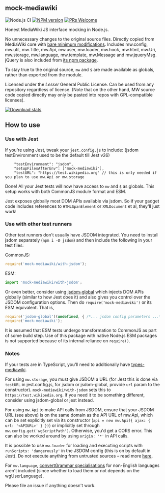 ## mock-mediawiki
![Node.js CI](https://github.com/wikimedia-gadgets/mock-mediawiki/workflows/test/badge.svg)
[![NPM version](https://img.shields.io/npm/v/mock-mediawiki.svg)](https://www.npmjs.com/package/mock-mediawiki)
[![PRs Welcome](https://img.shields.io/badge/PRs-welcome-brightgreen.svg?style=flat-square)](http://makeapullrequest.com)

Honest MediaWiki JS interface mocking in Node.js.

No unnecessary changes to the original source files. Directly copied from MediaWiki core with [bare minimum modifications](https://github.com/wikimedia-gadgets/mock-mediawiki/blob/main/PATCHES.md). Includes mw.config, mw.util, mw.Title, mw.Api, mw.user, mw.loader, mw.hook, mw.html, mw.Uri, mw.storage, mw.language, mw.template, mw.Message and mw.jqueryMsg. jQuery is also included from [its npm package](https://www.npmjs.com/package/jquery).

To stay true to the original source, `mw` and `$` are made available as globals, rather than exported from the module.

Licensed under the _Lesser_ General Public License. Can be used from any repository regardless of license. (Note that on the other hand, MW source code copied directly may only be pasted into repos with GPL-compatible licenses).

[![Download stats](https://nodei.co/npm/mock-mediawiki.png?downloads=true&downloadRank=true)](https://nodei.co/npm/mock-mediawiki/)

## How to use

### Use with Jest

If you're using Jest, tweak your `jest.config.js` to include: (jsdom testEnvironment used to be the default till Jest v26)
```
    "testEnvironment": "jsdom",
    "setupFilesAfterEnv": ["mock-mediawiki"],
    "testURL": "https://test.wikipedia.org" // this is only needed if you plan to use mw.Api or mw.storage
```

Done! All your Jest tests will now have access to `mw` and `$` as globals. This setup works with both CommonJS module format and ESM.

Jest exposes globally most DOM APIs available via jsdom. So if your gadget code includes references to `HTMLSpanElement` or `XMLDocument` et al, they'll just work!

### Use with other test runners

Other test runners don't usually have JSDOM integrated. You need to install jsdom separately (`npm i -D jsdom`) and then include the following in your test files:

CommonJS:
```js
require('mock-mediawiki/with-jsdom');
```

ESM:
```js
import 'mock-mediawiki/with-jsdom';
```

Or even better, consider using [jsdom-global](https://www.npmjs.com/package/jsdom-global) which injects DOM APIs globally (similar to how Jest does it) and also gives you control over the JSDOM configuration options. Then do `require('mock-mediawiki')` or its ESM equivalent. That is,

```js
require('jsdom-global')(undefined, { /*... jsdom config parameters ...*/ });
require('mock-mediawiki');
```

It is assumed that ESM tests undergo transformation to CommonJS as part of some build step. Use of this package with native Node.js ESM packages is not supported because of its internal reliance on `require()`.

### Notes

If your tests are in TypeScript, you'll need to additionally have [types-mediawiki](https://github.com/wikimedia-gadgets/types-mediawiki).

For using `mw.storage`, you must give JSDOM a URL (for Jest this is done via `testURL` in jest.config.js, for jsdom or jsdom-global, provide `url` param to the constructor). `mock-mediawiki/with-jsdom` sets this to `https://test.wikipedia.org`. If you need it to be something different, consider using jsdom-global or jest instead.

For using `mw.Api` to make API calls from JSDOM, ensure that your JSDOM URL (see above) is on the same domain as the API URL of mw.Api, which can be set explicitly set via its constructor (`api = new mw.Api({ ajax: { url: '<APIURL>' } })`) or implicitly set through `mw.config.get('wgScriptPath')`. Otherwise, you'd get a CORS error. This can also be worked around by using `origin: '*'` in API calls.

It is possible to use `mw.loader` for loading and executing scripts with `runScripts: 'dangerously'` in the JSDOM config (this is on by default in Jest). Do not execute anything from untrusted sources – read more [here](https://github.com/jsdom/jsdom#executing-scripts).

For `mw.language`, [convertGrammar specialisations](https://github.com/wikimedia/mediawiki/tree/master/resources/src/mediawiki.language/languages) for non-English languages aren't included (since whether to load them or not depends on the wgUserLanguage).

Please file an issue if anything doesn't work.
